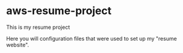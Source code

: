 # aws-resume-project

This is my resume project

Here you will configuration files that were used to set up my "resume website".


